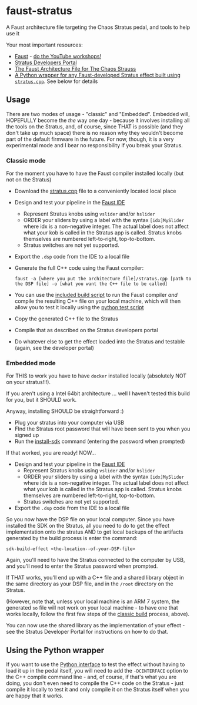 # faust-stratus
A Faust architecture file targeting the Chaos Stratus pedal, and tools to help use it

Your most important resources:

* [Faust](https://faust.grame.fr/) - [do the YouTube workshops!](https://ccrma.stanford.edu/~rmichon/faustWorkshops/course2015)
* [Stratus Developers Portal](https://github.com/chaosaudio/Dev-Portal)
* [The Faust Architecture File for The Chaos Strauss](./stratus.cpp)
* [A Python wrapper for any Faust-developed Stratus effect built using `stratus.cpp`](./stratus.py). See below for details

## Usage

There are two modes of usage - "classic" and "Embedded". Embedded
will, HOPEFULLY become the _the_ way one day - because it involves installing all the tools
on the Stratus, and, of course, since THAT is possible (and they don't take up much space) there is
no reason why they wouldn't become part of the default firmware in the future. For now, though, it
is a very experimental mode and I bear no responsibility if you break your Stratus.

### Classic mode
For the moment you have to have the Faust compiler installed locally (but not on the Stratus)

* Download the [stratus.cpp](./stratus.cpp) file to a conveniently located local place
* Design and test your pipeline in the [Faust IDE](https://faustide.grame.fr/)
  * Represent Stratus knobs using `vslider` and/or `hslider`
  * ORDER your sliders by using a label with the syntax `[idx]MySlider` where idx is a non-negative
    integer. The actual label does not affect what your kob is called in the Stratus app is called. 
	Stratus knobs themselves are numbered left-to-right, top-to-bottom.
  * Stratus switches are not yet supported.
* Export the `.dsp` code from the IDE to a local file
* Generate the full C++ code using the Faust compiler:

   ```
   faust -a [where you put the architecture file]/stratus.cpp [path to the DSP file] -o [what you want the C++ file to be called]
   ```
* You can use the [included build script](/faust2stratus.sh) to run the Faust compiler _and_ compile the resulting C++ file 
  on your local machine, which will then allow you to test it locally using the [python test script](./stratus.py)

* Copy the generated C++ file to the Stratus
* Compile that as described on the Stratus developers portal
* Do whatever else to get the effect loaded into the Stratus and testable (again, see the developer portal)

### Embedded mode
For THIS to work you have to have `docker` installed locally (absolutely NOT on your stratus!!!). 

If you aren't using a Intel 64bit architecture ... well I haven't tested this build for you, but it SHOULD work.

Anyway, installing SHOULD be straightforward :)

* Plug your stratus into your computer via USB
* FInd the Stratus root password that will have been sent to you when you signed up
* Run the [install-sdk](./install-sdk) command (entering the password when prompted)

If that worked, you are ready! NOW...

* Design and test your pipeline in the [Faust IDE](https://faustide.grame.fr/)
  * Represent Stratus knobs using `vslider` and/or `hslider`
  * ORDER your sliders by using a label with the syntax `[idx]MySlider` where idx is a non-negative
    integer. The actual label does not affect what your kob is called in the Stratus app is called. 
	  Stratus knobs themselves are numbered left-to-right, top-to-bottom.
  * Stratus switches are not yet supported.
* Export the `.dsp` code from the IDE to a local file

So you now have the DSP file on your local computer. Since you have installed the SDK on the Stratus, 
all you need to do to get the effect implementation onto the stratus AND to get local backups of the 
artifacts generated by the build process is enter the command:

```
sdk-build-effect <the-location--of-your-DSP-file>
```

Again, you'll need to have the Stratus connected to the computer by USB, and you'll need to 
enter the Stratus password when prompted.

If THAT works, you'll end up with a C++ file and a shared library object in the same
directory as your DSP file, and in the `/root` directory on the Stratus.

(However, note that, unless your local machine is an ARM 7 system, the generated `so`
file will not work on your local machine - to have one that works locally, follow the
first few steps of the [classic build](#classic-mode) process, above).

You can now use the shared library as the implementation of your effect - see the
Stratus Developer Portal for instructions on how to do that.

## Using the Python wrapper
If you want to use the [Python interface](./stratus.py) to test the effect without having to load it up in 
the pedal itself, you will need to add the `-DCINTERFACE` option to the C++ compile command line - and, 
of course, if that's what you are doing, you don't even need to compile the C++ code on the Stratus - just 
compile it locally to test it and only compile it on the Stratus itself when you are happy that it works.